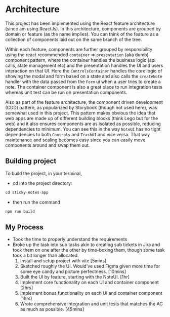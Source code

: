 # Architecture

This project has been implemented using the React feature architecture (since am using ReactJs). In this architecture, components are grouped by domain or feature (as the name implies). You can think of the feature as a collection of components laid out on the same branch of the tree.

Within each feature, components are further grouped by responsibility using the react recommended `container` => `presentation` (aka dumb) component pattern, where the container handles the business logic (api calls, state management etc) and the presentation handles the UI and users interaction on that UI. Here the `ControlsContainer` handles the core logic of showing the modal and form based on a state and also calls the `createNote` handler with the data passed from the `Form` ui when a user tries to create a note. The container component is also a great place to run integration tests whereas unit test can be run on presentation components.

Also as part of the feature architecture, the component driven development (CDD) pattern, as popularized by Storybook (though not used here), was somewhat used in this project. This pattern makes obvious the idea that web apps are made up of different building blocks (think Lego but for the web) and it also ensures components are as isolated as possible, reducing dependencies to minimum. You can see this in the way `NoteUI` has no tight dependencies to both `Controls` and `TrashUI` and vice versa. That way maintenance and scaling becomes easy since you can easily move components around and swap them out.

## Building project

To build the project, in your terminal,

- cd into the project directory:

```js
cd sticky-notes-app
```

- then run the command

```javascript
npm run build
```

## My Process

- Took the time to properly understand the requirements
- Broke up the task into sub tasks akin to creating sub tickets in Jira and took them on one after the other by time-boxing them, though some task took a bit longer than allocated.
  1. Install and setup project with vite [5mins]
  2. Sketched roughly the UI. Would've used Figma given more time for some eye candy and picture perfectness. [10mins]
  3. Built the UI by feature, starting with the NoteUI. [1hr]
  4. Implement core functionality on each UI and container component [2hrs]
  5. Implement bonus functionality on each UI and container component [1hrs]
  6. Wrote comprehensive integration and unit tests that matches the AC as much as possible. [45mins]

